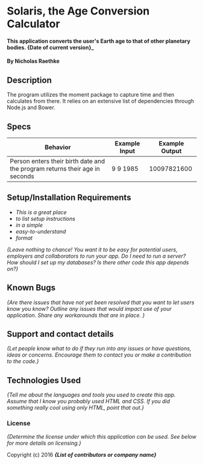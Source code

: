 # Solaris, the Age Conversion Calculator

#### This application converts the user's Earth age to that of other planetary bodies. {Date of current version}_

#### By Nicholas Raethke

## Description

The program utilizes the moment package to capture time and then calculates from there.  It relies on an extensive list of dependencies through Node.js and Bower.

## Specs

| Behavior | Example Input | Example Output |
| -------- | ------------- | -------------- |
| Person enters their birth date and the program returns their age in seconds |  9 9 1985 | 10097821600 |


## Setup/Installation Requirements

* _This is a great place_
* _to list setup instructions_
* _in a simple_
* _easy-to-understand_
* _format_

_{Leave nothing to chance! You want it to be easy for potential users, employers and collaborators to run your app. Do I need to run a server? How should I set up my databases? Is there other code this app depends on?}_

## Known Bugs

_{Are there issues that have not yet been resolved that you want to let users know you know?  Outline any issues that would impact use of your application.  Share any workarounds that are in place. }_

## Support and contact details

_{Let people know what to do if they run into any issues or have questions, ideas or concerns.  Encourage them to contact you or make a contribution to the code.}_

## Technologies Used

_{Tell me about the languages and tools you used to create this app. Assume that I know you probably used HTML and CSS. If you did something really cool using only HTML, point that out.}_

### License

*{Determine the license under which this application can be used.  See below for more details on licensing.}*

Copyright (c) 2016 **_{List of contributors or company name}_**
